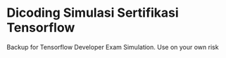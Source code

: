 # Dicoding Simulasi Sertifikasi Tensorflow
 Backup for Tensorflow Developer Exam Simulation. Use on your own risk
